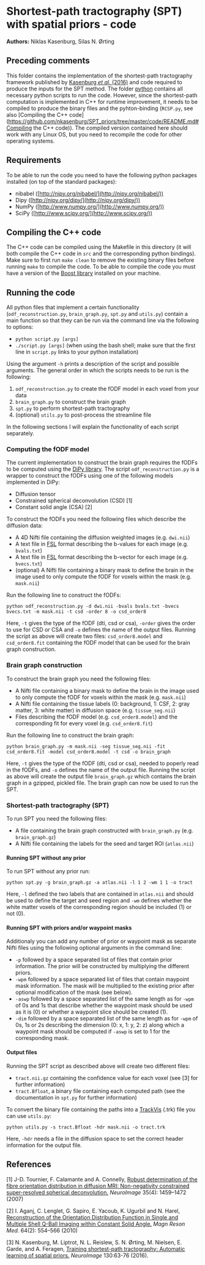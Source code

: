# Shortest-path tractography (SPT) with spatial priors - code

**Authors:** Niklas Kasenburg, Silas N. Ørting

## Preceding comments

This folder contains the implementation of the shortest-path tractography framework published by [Kasenburg *et al.* (2016)](http://dx.doi.org/10.1016/j.neuroimage.2016.01.031) and code required to produce the inputs for the SPT method.
The folder [python](https://github.com/nkasenburg/SPT_priors/tree/master/code/python) contains all necessary python scripts to run the code. 
However, since the shortest-path computation is implemented in C++ for runtime improvement, it needs to be compiled to produce the binary files and the pyhton-binding (`RCSP.py`, see also [Compiling the C++ code](https://github.com/nkasenburg/SPT_priors/tree/master/code/README.md#Compiling the C++ code)).
The compiled version contained here should work with any Linux OS, but you need to recompile the code for other operating systems.

## Requirements

To be able to run the code you need to have the following python packages installed (on top of the standard packages):
- nibabel ([http://nipy.org/nibabel/](http://nipy.org/nibabel/))
- Dipy ([http://nipy.org/dipy/](http://nipy.org/dipy/))
- NumPy ([http://www.numpy.org/](http://www.numpy.org/))
- SciPy ([http://www.scipy.org/](http://www.scipy.org/))

## Compiling the C++ code

The C++ code can be compiled using the Makefile in this directory (it will both compile the C++ code in `src` and the corresponding python bindings).
Make sure to first run `make clean` to remove the existing binary files before running `make` to compile the code.
To be able to compile the code you must have a version of the [Boost library](http://www.boost.org/) installed on your machine.

## Running the code

All python files that implement a certain functionality (`odf_reconstruction.py`, `brain_graph.py`, `spt.py` and `utils.py`) contain a main function so that they can be run via the command line via the following to options:
- `python script.py [args]`
- `./script.py [args]` (when using the bash shell; make sure that the first line in `script.py` links to your python installation)

Using the argument `-h` prints a description of the script and possible arguments. The general order in which the scripts needs to be run is the following: 

1. `odf_reconstruction.py` to create the fODF model in each voxel from your data
2. `brain_graph.py` to construct the brain graph
3. `spt.py` to perform shortest-path tractography
4. (optional) `utils.py` to post-process the streamline file

In the following sections I will explain the functionality of each script separately.

### Computing the fODF model

The current implementation to construct the brain graph requires the fODFs to be computed using the [DiPy library](http://nipy.org/dipy/). The script `odf_reconstruction.py` is a wrapper to construct the fODFs using one of the following models implemented in DiPy:

- Diffusion tensor
- Constrained spherical deconvolution (CSD) [1]
- Constant solid angle (CSA) [2]

To construct the fODFs you need the following files which describe the diffusion data:

- A 4D Nifti file containing the diffusion weighted images (e.g. `dwi.nii`)
- A text file in [FSL](http://fsl.fmrib.ox.ac.uk/fsl/fslwiki/) format describing the b-values for each image (e.g. `bvals.txt`)
- A text file in [FSL](http://fsl.fmrib.ox.ac.uk/fsl/fslwiki/) format describing the b-vector for each image (e.g. `bvecs.txt`)
- (optional) A Nifti file containing a binary mask to define the brain in the image used to only compute the fODF for voxels within the mask (e.g. `mask.nii`)

Run the following line to construct the fODFs:
```
python odf_reconstruction.py -d dwi.nii -bvals bvals.txt -bvecs bvecs.txt -m mask.nii -t csd -order 8 -o csd_order8
```
Here, `-t` gives the type of the fODF (dti, csd or csa), `-order` gives the order to use for CSD or CSA and `-o` defines the name of the output files. 
Running the script as above will create two files: `csd_order8.model` and `csd_order8.fit` containing the fODF model that can be used for the brain graph construction.

### Brain graph construction

To construct the brain graph you need the following files:

- A Nifti file containing a binary mask to define the brain in the image used to only compute the fODF for voxels within the mask (e.g. `mask.nii`)
- A Nifti file containing the tissue labels (0: background, 1: CSF, 2: gray matter, 3: white matter) in diffusion space (e.g. `tissue_seg.nii`)
- Files describing the fODF model (e.g. `csd_order8.model`) and the corresponding fit for every voxel (e.g. `csd_order8.fit`) 

Run the following line to construct the brain graph:
```
python brain_graph.py -m mask.nii -seg tissue_seg.nii -fit csd_order8.fit -model csd_order8.model -t csd -o brain_graph
```
Here, `-t` gives the type of the fODF (dti, csd or csa), needed to poperly read in the fODFs, and `-o` defines the name of the output file. 
Running the script as above will create the output file `brain_graph.gz` which contains the brain graph in a gzipped, pickled file.
The brain graph can now be used to run the SPT.

### Shortest-path tractography (SPT)

To run SPT you need the following files:

- A file containing the brain graph constructed with `brain_graph.py` (e.g. `brain_graph.gz`)
- A Nifti file containing the labels for the seed and target ROI (`atlas.nii`)

#### Running SPT without any prior

To run SPT without any prior run:
```
python spt.py -g brain_graph.gz -a atlas.nii -l 1 2 -wm 1 1 -o tract
```
Here, `-l` defined the two labels that are contained in `atlas.nii` and should be used to define the target and seed region and `-wm` defines whether the white matter voxels of the corresponding region should be included (1) or not (0).

#### Running SPT with priors and/or waypoint masks

Additionaly you can add any number of prior or waypoint mask as separate Nifti files using the following optional arguments in the command line:

- `-p` followed by a space separated list of files that contain prior information. The prior will be constructed by multiplying the different priors.
- `-wpm` followed by a space separated list of files that contain maypoint mask information. The mask will be multiplied to the existing prior after optional modification of the mask (see below).
- `-aswp` followed by a space separated list of the same length as for `-wpm` of 0s and 1s that describe whether the waypoint mask should be used as it is (0) or whether a waypoint slice should be created (1).
- `-dim` followed by a space separated list of the same length as for `-wpm` of 0s, 1s or 2s describing the dimension (0: x, 1: y, 2: z) along which a waypoint mask should be computed if `-aswp` is set to 1 for the corresponding mask.


#### Output files

Running the SPT script as described above will create two different files:

- `tract.nii.gz` containing the confidence value for each voxel (see [3] for further information)
- `tract.Bfloat`, a binary file containing each computed path (see the documentation in `spt.py` for further information)

To convert the binary file containing the paths into a [TrackVis](http://trackvis.org/) (.trk) file you can use `utils.py`:
```
python utils.py -s tract.Bfloat -hdr mask.nii -o tract.trk
```
Here, `-hdr` needs a file in the diffusion space to set the correct header information for the output file.

## References
[1] J-D. Tournier, F. Calamante and A. Connelly, [Robust determination of the fibre orientation distribution in diffusion MRI: Non-negativity constrained super-resolved spherical deconvolution.](http://dx.doi.org/10.1016/j.neuroimage.2007.02.016) *NeuroImage* 35(4): 1459–1472 (2007)

[2] I. Aganj, C. Lenglet, G. Sapiro, E. Yacoub, K. Ugurbil and N. Harel, [Reconstruction of the Orientation Distribution Function in Single and Multiple Shell Q-Ball Imaging within Constant Solid Angle.](http://dx.doi.org/10.1002/mrm.22365) *Magn Reson Med.* 64(2): 554–566 (2010)

[3] N. Kasenburg, M. Liptrot, N. L. Reislew, S. N. Ørting, M. Nielsen, E. Garde, and A. Feragen, [Training shortest-path tractography: Automatic learning of spatial priors.](http://dx.doi.org/10.1016/j.neuroimage.2016.01.031) *NeuroImage* 130:63-76 (2016).
